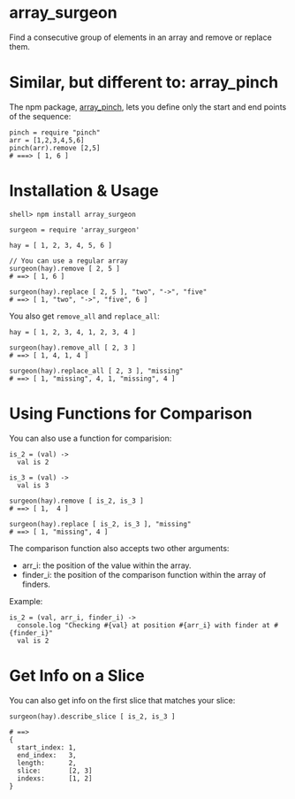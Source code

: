 
array\_surgeon
=============

Find a consecutive group of elements in an array and remove or replace them.

Similar, but different to: array\_pinch
===============================

The npm package, [array\_pinch](https://npmjs.org/package/array_pinch), 
lets you define only the start and end points of the sequence:

    pinch = require "pinch"
    arr = [1,2,3,4,5,6]
    pinch(arr).remove [2,5]
    # ===> [ 1, 6 ]

Installation & Usage
====

    shell> npm install array_surgeon

    surgeon = require 'array_surgeon'

    hay = [ 1, 2, 3, 4, 5, 6 ]
    
    // You can use a regular array
    surgeon(hay).remove [ 2, 5 ]
    # ==> [ 1, 6 ]
   
    surgeon(hay).replace [ 2, 5 ], "two", "->", "five"
    # ==> [ 1, "two", "->", "five", 6 ]

You also get `remove_all` and `replace_all`:

    hay = [ 1, 2, 3, 4, 1, 2, 3, 4 ]
    
    surgeon(hay).remove_all [ 2, 3 ]
    # ==> [ 1, 4, 1, 4 ]
   
    surgeon(hay).replace_all [ 2, 3 ], "missing"
    # ==> [ 1, "missing", 4, 1, "missing", 4 ]
    


Using Functions for Comparison
==============================

You can also use a function for comparision:

    is_2 = (val) ->
      val is 2
      
    is_3 = (val) ->
      val is 3
      
    surgeon(hay).remove [ is_2, is_3 ]
    # ==> [ 1,  4 ]
   
    surgeon(hay).replace [ is_2, is_3 ], "missing"
    # ==> [ 1, "missing", 4 ]

The comparison function also accepts two other arguments:

  * arr\_i: the position of the value within the array.
  * finder\_i: the position of the comparison function within the array of finders.

Example:

    is_2 = (val, arr_i, finder_i) ->
      console.log "Checking #{val} at position #{arr_i} with finder at #{finder_i}"
      val is 2


Get Info on a Slice
================
You can also get info on the first slice that matches your slice:

    surgeon(hay).describe_slice [ is_2, is_3 ]
    
    # ==> 
    { 
      start_index: 1, 
      end_index:   3, 
      length:      2,
      slice:       [2, 3]
      indexs:      [1, 2]
    }
   
  
